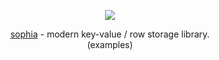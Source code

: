 
<p align="center">
	<a href="http://sphia.org"><img src="http://sophia.systems/sophia.png" /></a><br>
</p>
<p align="center">
	<a href="http://sphia.org">sophia</a> - modern key-value / row storage library.
	<br>
	(examples)<br>
</p>
